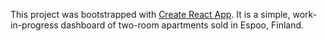 This project was bootstrapped with [Create React App](https://github.com/facebookincubator/create-react-app).
It is a simple, work-in-progress dashboard of two-room apartments sold in Espoo, Finland.